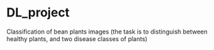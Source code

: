 # DL_project
Classification of bean plants images (the task is to distinguish between healthy plants, and two disease classes of plants)
